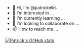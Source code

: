 - 👋 Hi, I’m @patrickellis
- 👀 I’m interested in ...
- 🌱 I’m currently learning ...
- 💞️ I’m looking to collaborate on ...
- 📫 How to reach me ...

<!---
patrickellis/patrickellis is a ✨ special ✨ repository because its `README.md` (this file) appears on your GitHub profile.
You can click the Preview link to take a look at your changes.
--->
[![Patrick's GitHub stats](https://github-readme-stats.vercel.app/api?username=patrickellis?theme=vue-dark&show_icons=true)](https://github.com/patrickellis/github-readme-stats)
